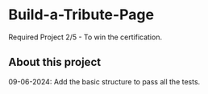 # Build-a-Tribute-Page
Required Project 2/5 - To win the certification.

## About this project
09-06-2024: Add the basic structure to pass all the tests.
